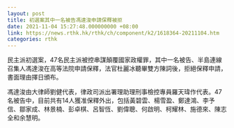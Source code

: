 ```yaml
---
layout: post
title: 初選案其中一名被告馮達浚申請保釋被拒
date: 2021-11-04 15:27:48.000000000 +08:00
link: https://news.rthk.hk/rthk/ch/component/k2/1618364-20211104.htm
categories: rthk
---
```


民主派初選案，47名民主派被控串謀顛覆國家政權罪，其中一名被告、半島連線召集人馮達浚在高等法院申請保釋，法官杜麗冰聽畢雙方陳詞後，拒絕保釋申請，書面理由擇日頒布。

馮達浚由大律師劉健代表，律政司派出署理助理刑事檢控專員羅天瑋作代表。47名被告中，目前共有14人獲准保釋外出，包括黃碧雲、楊雪盈、鄭達鴻、李予信、鄒家成、林景楠、彭卓棋、呂智恆、劉偉聰、何啟明、柯耀林、施德來、陳志全和余慧明。
